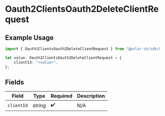 # Oauth2ClientsOauth2DeleteClientRequest

## Example Usage

```typescript
import { Oauth2ClientsOauth2DeleteClientRequest } from "@polar-sh/sdk/models/operations";

let value: Oauth2ClientsOauth2DeleteClientRequest = {
    clientId: "<value>",
};
```

## Fields

| Field              | Type               | Required           | Description        |
| ------------------ | ------------------ | ------------------ | ------------------ |
| `clientId`         | *string*           | :heavy_check_mark: | N/A                |